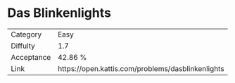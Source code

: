 # Das Blinkenlights

<table>
    <tr>
        <td>Category</td>
        <td>Easy</td>
    </tr>
    <tr>
        <td>Diffulty</td>
        <td>1.7</td>
    </tr>
    <tr>
        <td>Acceptance</td>
        <td>42.86 %</td>
    </tr>
    <tr>
        <td>Link</td>
        <td>https://open.kattis.com/problems/dasblinkenlights</td>
    </tr>
</table>